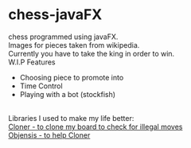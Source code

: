 # chess-javaFX
chess programmed using javaFX. <br>
Images for pieces taken from wikipedia. <br>
Currently you have to take the king in order to win. <br>
W.I.P Features <br>
<ul>
  <li>Choosing piece to promote into</li>
  <li>Time Control</li>
  <li> Playing with a bot (stockfish) </li>
</ul> 
<br>
Libraries I used to make my life better: <br>
<a href="https://github.com/kostaskougios/cloning">Cloner - to clone my board to check for illegal moves</a><br>
<a href="https://github.com/easymock/objenesis">Objensis - to help Cloner</a>
